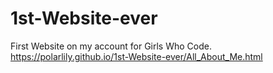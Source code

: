 # 1st-Website-ever
First Website on my account for Girls Who Code.
https://polarlily.github.io/1st-Website-ever/All_About_Me.html
